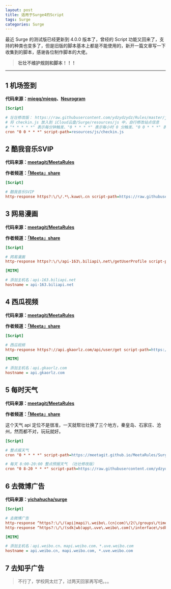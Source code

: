```yaml
---
layout: post
title: 适用于Surge4的Script
tags: Surge 
categories: Surge
---
```


最近 Surge 的测试版已经更新到 4.0.0 版本了，曾经的 Script 功能又回来了，支持的种类也变多了，但是旧版的脚本基本上都是不能使用的，新开一篇文章写一下收集到的脚本，感谢各位制作脚本的大佬。

> **壮壮不维护规则和脚本！！！**

<!-- more -->

---

## 1 机场签到

**代码来源：[mieqq/mieqq](https://github.com/mieqq/mieqq)、[Neurogram](https://github.com/Neurogram-R)**

```ini
[Script]

# 壮壮修改版： https://raw.githubusercontent.com/ydzydzydz/Rules/master/js/checkin.js
# 将 checkin.js 放入到 iCloud云盘/Surge/resources/js 中，自行修改站点信息
# "* * * * *" 表示每分钟触发、"0 * * * *" 表示每小时 0 分触发、"0 0 * * *" 表示每天 00:00 触发
cron "0 0 * * *" script-path=resources/js/checkin.js
```



## 2 酷我音乐SVIP

**代码来源：[meetagit/MeetaRules](https://github.com/meetagit/MeetaRules)**

**作者频道：[「Meeta」share](https://t.me/meetashare)**

```ini
[Script]

# 酷我音乐SVIP
http-response https?:\/\/.*\.kuwo\.cn script-path=https://raw.githubusercontent.com/MeetaGit/MeetaRules/master/Surge/Scripting/kuwovip.js,requires-body=true
```



## 3 网易漫画

**代码来源：[meetagit/MeetaRules](https://github.com/meetagit/MeetaRules)**

**作者频道：[「Meeta」share](https://t.me/meetashare)**

```ini
[Script]

# 网易漫画
http-response https?:\/\/api-163\.biliapi\.net\/getUserProfile script-path=https://raw.githubusercontent.com/MeetaGit/MeetaRules/master/Surge/Scripting/wymh.js,requires-body=true
```

```ini
[MITM]

# 添加主机名：api-163.biliapi.net
hostname = api-163.biliapi.net
```



## 4 西瓜视频

**代码来源：[meetagit/MeetaRules](https://github.com/meetagit/MeetaRules)**

**作者频道：[「Meeta」share](https://t.me/meetashare)**

```ini
[Script]

# 西瓜视频
http-response https?://api.gkaorlz.com/api/user/get script-path=https://meetagit.github.io/MeetaRules/Surge/Scripting/watermelonvideo.js,requires-body=true
```

```ini
[MITM]

# 添加主机名：api.gkaorlz.com
hostname = api.gkaorlz.com
```



## 5 每时天气

**代码来源：[meetagit/MeetaRules](https://github.com/meetagit/MeetaRules)**

**作者频道：[「Meeta」share](https://t.me/meetashare)**

这个天气 api 定位不是很准，一天就帮壮壮换了三个地方，秦皇岛、石家庄、沧州，然而都不对，玩玩就好。

```ini
[Script]

# 整点报天气
cron "0 * * * *" script-path=https://meetagit.github.io/MeetaRules/Surge/Scripting/hourlyWeather.js

# 每天 8:00-20:00 整点预报天气 （壮壮修改版）
cron "0 8-20 * * *" script-path=https://raw.githubusercontent.com/ydzydzydz/Rules/master/js/weather.js
```



## 6 去微博广告

**代码来源：[yichahucha/surge](https://github.com/yichahucha/surge/)**

```ini
[Script]

# 去微博广告
http-response ^https?:\/\/(api|mapi)\.weibo\.(cn|com)\/2(\/groups\/timeline|\/statuses\/unread|\/statuses\/extend|\/comments\/build_comments|\/photo\/recommend_list|\/stories\/video_stream|\/statuses\/positives\/get|\/stories\/home_list|\/profile\/statuses|\/statuses\/friends\/timeline|\/service\/picfeed) script-path=https://raw.githubusercontent.com/yichahucha/surge/master/wb_ad.js,requires-body=true
http-response ^https?:\/\/(sdk|wb)app\.uve\.weibo\.com(\/interface\/sdk\/sdkad.php|\/wbapplua\/wbpullad.lua) script-path=https://raw.githubusercontent.com/yichahucha/surge/master/wb_launch.js,requires-body=true
```

```ini
[MITM]

# 添加主机名：api.weibo.cn、mapi.weibo.com、*.uve.weibo.com
hostname = api.weibo.cn, mapi.weibo.com, *.uve.weibo.com
```



## 7 去知乎广告



> 不行了，学校网太烂了，过两天回家再写吧。。。

